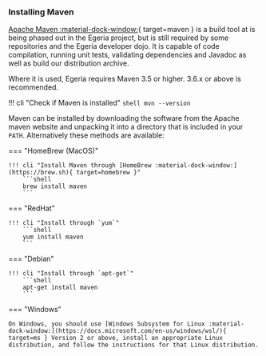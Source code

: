 <!-- SPDX-License-Identifier: CC-BY-4.0 -->
<!-- Copyright Contributors to the ODPi Egeria project. -->

### Installing Maven

[Apache Maven :material-dock-window:](https://maven.apache.org/){ target=maven } is a build tool at is being phased out in the Egeria project, but is still required by some repositories and the Egeria developer dojo. It is capable of code compilation, running unit tests, validating dependencies and Javadoc as well as build our distribution archive.

Where it is used, Egeria requires Maven 3.5 or higher. 3.6.x or above is recommended.

!!! cli "Check if Maven is installed"
    ```shell
    mvn --version
    ```

Maven can be installed by downloading the software from the Apache maven website and unpacking it into a directory that is included in your `PATH`. Alternatively these methods are available:

=== "HomeBrew (MacOS)"

    !!! cli "Install Maven through [HomeBrew :material-dock-window:](https://brew.sh){ target=homebrew }"
        ```shell
        brew install maven
        ```

=== "RedHat"

    !!! cli "Install through `yum`"
        ```shell
        yum install maven
        ```

=== "Debian"

    !!! cli "Install through `apt-get`"
        ```shell
        apt-get install maven
        ```

=== "Windows"

    On Windows, you should use [Windows Subsystem for Linux :material-dock-window:](https://docs.microsoft.com/en-us/windows/wsl/){ target=ms } Version 2 or above, install an appropriate Linux distribution, and follow the instructions for that Linux distribution.




